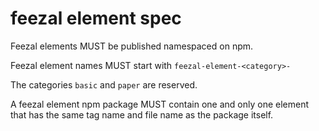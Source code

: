 # feezal element spec

Feezal elements MUST be published namespaced on npm.

Feezal element names MUST start with `feezal-element-<category>-`

The categories `basic` and `paper` are reserved.

A feezal element npm package MUST contain one and only one element that has the same tag name and file name as the 
package itself.
